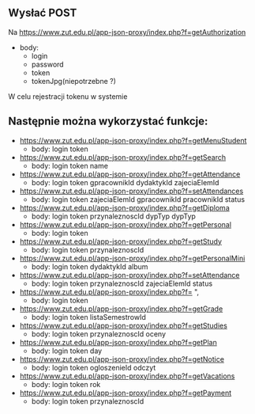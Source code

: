 ## Wysłać POST
Na https://www.zut.edu.pl/app-json-proxy/index.php?f=getAuthorization

- body:
    - login
    - password
    - token
    - tokenJpg(niepotrzebne ?)

W celu rejestracji tokenu w systemie

## Następnie można wykorzystać funkcje:

- https://www.zut.edu.pl/app-json-proxy/index.php?f=getMenuStudent
    - body:
        login
        token
- https://www.zut.edu.pl/app-json-proxy/index.php?f=getSearch
    - body:
        login
        token
        name
- https://www.zut.edu.pl/app-json-proxy/index.php?f=getAttendance
    - body:
        login
        token
        gpracownikId
        dydaktykId
        zajeciaElemId
- https://www.zut.edu.pl/app-json-proxy/index.php?f=setAttendances
    - body:
        login
        token
        zajeciaElemId
        gpracownikId
        pracownikId
        status
- https://www.zut.edu.pl/app-json-proxy/index.php?f=getDiploma
    - body:
        login
        token
        przynaleznoscId
        dypTyp
        dypTyp
- https://www.zut.edu.pl/app-json-proxy/index.php?f=getPersonal
    - body:
        login
        token
- https://www.zut.edu.pl/app-json-proxy/index.php?f=getStudy
    - body:
        login
        token
        przynaleznoscId
- https://www.zut.edu.pl/app-json-proxy/index.php?f=getPersonalMini
    - body:
        login
        token
        dydaktykId
        album
- https://www.zut.edu.pl/app-json-proxy/index.php?f=setAttendance
    - body:
        login
        token
        przynaleznoscId
        zajeciaElemId
        status
- https://www.zut.edu.pl/app-json-proxy/index.php?f=    ",
    - body:
        login
        token
- https://www.zut.edu.pl/app-json-proxy/index.php?f=getGrade
    - body:
        login
        token
        listaSemestrowId
- https://www.zut.edu.pl/app-json-proxy/index.php?f=getStudies
    - body:
        login
        token
        przynaleznoscId
        oceny
- https://www.zut.edu.pl/app-json-proxy/index.php?f=getPlan
    - body:
        login
        token
        day
- https://www.zut.edu.pl/app-json-proxy/index.php?f=getNotice
    - body:
        login
        token
        ogloszenieId
        odczyt
- https://www.zut.edu.pl/app-json-proxy/index.php?f=getVacations
    - body:
        login
        token
        rok
- https://www.zut.edu.pl/app-json-proxy/index.php?f=getPayment
    - body:
        login
        token
        przynaleznoscId

